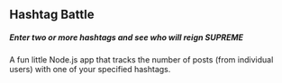 ## Hashtag Battle

##### Enter two or more hashtags and see who will reign _SUPREME_

A fun little Node.js app that tracks the number of posts (from individual users) with one of your specified hashtags.